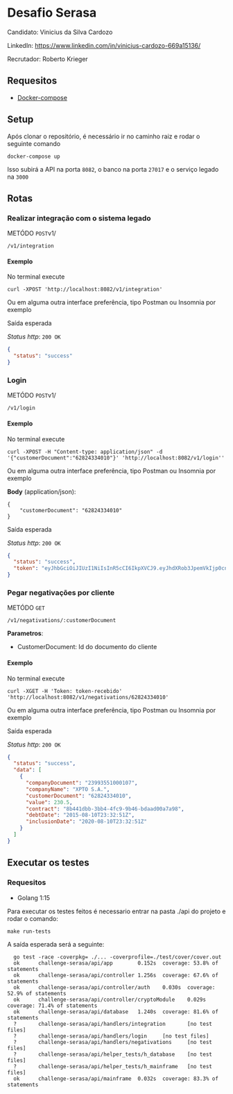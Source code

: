 # Desafio Serasa

Candidato: Vinicius da Silva Cardozo

LinkedIn: https://www.linkedin.com/in/vinicius-cardozo-669a15136/

Recrutador: Roberto Krieger

## Requesitos

* [Docker-compose](https://docs.docker.com/compose/install/)

## Setup

Após clonar o repositório, é necessário ir no caminho raiz e rodar o seguinte comando 

    docker-compose up

Isso subirá a API na porta `8082`, o banco na porta `27017` e o serviço legado na `3000`

## Rotas

### Realizar integração com o sistema legado

METÓDO `POST`v1/

    /v1/integration
    
#### Exemplo

No terminal execute

    curl -XPOST 'http://localhost:8082/v1/integration'

Ou em alguma outra interface preferência, tipo Postman ou Insomnia por exemplo

Saída esperada

_Status http_: `200 OK`
```json
{
  "status": "success"
}
```

### Login

METÓDO `POST`v1/

    /v1/login
    
#### Exemplo

No terminal execute

    curl -XPOST -H "Content-type: application/json" -d '{"customerDocument":"62824334010"}' 'http://localhost:8082/v1/login''

Ou em alguma outra interface preferência, tipo Postman ou Insomnia por exemplo

**Body** (application/json):

    {
	    "customerDocument": "62824334010"
    }

Saída esperada

_Status http_: `200 OK`
```json
{
  "status": "success",
  "token": "eyJhbGciOiJIUzI1NiIsInR5cCI6IkpXVCJ9.eyJhdXRob3JpemVkIjp0cnVlLCJjdXN0b21lckRvY3VtZW50IjoiNjI4MjQzMzQwMTAiLCJleHAiOjE2MTExODQ0NjR9.tWO_reQrV3jtgP5fC-1F3oPd1JcR00Lq5RCroWEXkxw"
}
```


### Pegar negativações por cliente

METÓDO `GET`

    /v1/negativations/:customerDocument

**Parametros**: 

* CustomerDocument: Id do documento do cliente 

#### Exemplo

No terminal execute

    curl -XGET -H 'Token: token-recebido' 'http://localhost:8082/v1/negativations/62824334010'

Ou em alguma outra interface preferência, tipo Postman ou Insomnia por exemplo

Saída esperada

_Status http_: `200 OK`
```json
{
  "status": "success",
  "data": [
    {
      "companyDocument": "23993551000107",
      "companyName": "XPTO S.A.",
      "customerDocument": "62824334010",
      "value": 230.5,
      "contract": "8b441dbb-3bb4-4fc9-9b46-bdaad00a7a98",
      "debtDate": "2015-08-10T23:32:51Z",
      "inclusionDate": "2020-08-10T23:32:51Z"
    }
  ]
}
```


## Executar os testes
### Requesitos

* Golang 1:15

Para executar os testes feitos é necessario entrar na pasta ./api do projeto e rodar o comando:

  `make run-tests` 

A saída esperada será a seguinte: 

    
      go test -race -coverpkg= ./... -coverprofile=./test/cover/cover.out
      ok      challenge-serasa/api/app        0.152s  coverage: 53.8% of statements
      ok      challenge-serasa/api/controller 1.256s  coverage: 67.6% of statements
      ok      challenge-serasa/api/controller/auth    0.030s  coverage: 52.9% of statements
      ok      challenge-serasa/api/controller/cryptoModule    0.029s  coverage: 71.4% of statements
      ok      challenge-serasa/api/database   1.240s  coverage: 81.6% of statements
      ?       challenge-serasa/api/handlers/integration       [no test files]
      ?       challenge-serasa/api/handlers/login     [no test files]
      ?       challenge-serasa/api/handlers/negativations     [no test files]
      ?       challenge-serasa/api/helper_tests/h_database    [no test files]
      ?       challenge-serasa/api/helper_tests/h_mainframe   [no test files]
      ok      challenge-serasa/api/mainframe  0.032s  coverage: 83.3% of statements